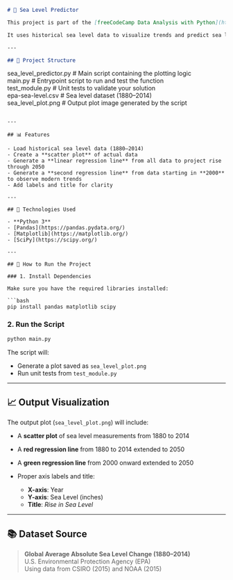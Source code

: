 ```markdown
# 🌊 Sea Level Predictor

This project is part of the [freeCodeCamp Data Analysis with Python](https://www.freecodecamp.org/learn/data-analysis-with-python/) curriculum.

It uses historical sea level data to visualize trends and predict sea level rise through the year 2050.

---

## 📁 Project Structure

```
sea_level_predictor.py   # Main script containing the plotting logic  
main.py                  # Entrypoint script to run and test the function  
test_module.py           # Unit tests to validate your solution  
epa-sea-level.csv        # Sea level dataset (1880–2014)  
sea_level_plot.png       # Output plot image generated by the script  
```

---

## 📊 Features

- Load historical sea level data (1880–2014)
- Create a **scatter plot** of actual data
- Generate a **linear regression line** from all data to project rise through 2050
- Generate a **second regression line** from data starting in **2000** to observe modern trends
- Add labels and title for clarity

---

## 🧪 Technologies Used

- **Python 3**
- [Pandas](https://pandas.pydata.org/)
- [Matplotlib](https://matplotlib.org/)
- [SciPy](https://scipy.org/)

---

## 🚀 How to Run the Project

### 1. Install Dependencies

Make sure you have the required libraries installed:

```bash
pip install pandas matplotlib scipy
```

### 2. Run the Script

```bash
python main.py
```

The script will:

- Generate a plot saved as `sea_level_plot.png`
- Run unit tests from `test_module.py`

---

## 📈 Output Visualization

The output plot (`sea_level_plot.png`) will include:

- A **scatter plot** of sea level measurements from 1880 to 2014
- A **red regression line** from 1880 to 2014 extended to 2050
- A **green regression line** from 2000 onward extended to 2050
- Proper axis labels and title:

  - **X-axis**: Year  
  - **Y-axis**: Sea Level (inches)  
  - **Title**: *Rise in Sea Level*

---

## 📚 Dataset Source

> **Global Average Absolute Sea Level Change (1880–2014)**  
> U.S. Environmental Protection Agency (EPA)  
> Using data from CSIRO (2015) and NOAA (2015)
```
